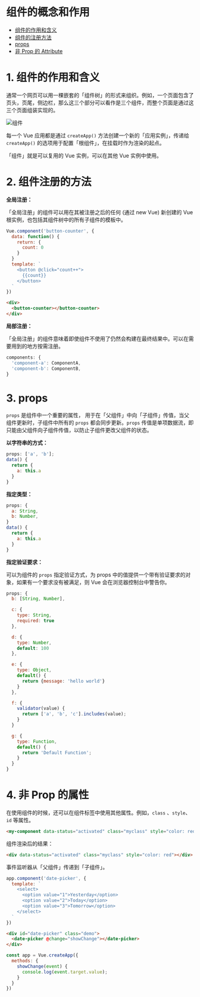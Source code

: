 # 组件的概念和作用

- [组件的作用和含义](#1-组件的作用和含义)
- [组件的注册方法](#2-组件注册)
- [props](#3-props)
- [非 Prop 的 Attribute](#4-非-Prop-的-Attribute)


# 1. 组件的作用和含义
通常一个网页可以用一棵嵌套的「组件树」的形式来组织。例如，一个页面包含了页头，页尾，侧边栏，那么这三个部分可以看作是三个组件，而整个页面是通过这三个页面组装实现的。

![组件](https://cn.vuejs.org/images/components.png)

每一个 Vue 应用都是通过 `createApp()` 方法创建一个新的「应用实例」，传递给 `createApp()` 的选项用于配置「根组件」，在挂载时作为渲染的起点。

「组件」就是可以复用的 Vue 实例，可以在其他 Vue 实例中使用。

# 2. 组件注册的方法

**全局注册：**

「全局注册」的组件可以用在其被注册之后的任何 (通过 new Vue) 新创建的 Vue 根实例，也包括其组件树中的所有子组件的模板中。
```js
Vue.component('button-counter', {
  data: function() {
    return: {
      count: 0
    }
  }
  template: `
    <button @click="count++">
      {{count}}
    </button>
  `
})
```
```html
<div>
  <button-counter></button-counter>
</div>
```

**局部注册：**

「全局注册」的组件意味着即使组件不使用了仍然会构建在最终结果中。可以在需要用到的地方按需注册。

```js
components: {
  'component-a': ComponentA,
  'component-b': ComponentB,
}
```


# 3. props 
`props` 是组件中一个重要的属性， 用于在「父组件」中向「子组件」传值，当父组件更新时，子组件中所有的 `props` 都会同步更新。`props` 传值是单项数据流，即只能由父组件向子组件传值，以防止子组件更改父组件的状态。

**以字符串的方式：**

```js
props: ['a', 'b'];
data() {
  return {
    a: this.a
  }
}
```

**指定类型：**

```js
props: {
  a: String,
  b: Number,
}
data() {
  return {
    a: this.a
  }
}
```

**指定验证要求：**

可以为组件的 `props` 指定验证方式，为 props 中的值提供一个带有验证要求的对象，如果有一个要求没有被满足，则 Vue 会在浏览器控制台中警告你。

```js
props: {
  b: [String, Number],

  c: {
    type: String,
    required: true
  },

  d: {
    type: Number,
    default: 100
  },

  e: {
    type: Object,
    default() {
      return {message: 'hello world'}
    }
  },

  f: {
    validator(value) {
      return ['a', 'b', 'c'].includes(value);
    }
  }

  g: {
    type: Function,
    default() {
      return 'Default Function';
    }
  }
}
```


# 4. 非 Prop 的属性
在使用组件的时候，还可以在组件标签中使用其他属性。例如，`class` 、`style`、`id` 等属性。

```html
<my-component data-status="activated" class="myclass" style="color: red"></my-component>
```

组件渲染后的结果：
```html
<div data-status="activated" class="myclass" style="color: red"></div>
```

事件监听器从「父组件」传递到「子组件」。
```js
app.component('date-picker', {
  template: `
    <select>
      <option value="1">Yesterday</option>
      <option value="2">Today</option>
      <option value="3">Tomorrow</option>
    </select>
  `
})
```

```html
<div id="date-picker" class="demo">
  <date-picker @change="showChange"></date-picker>
</div>
```

```js
const app = Vue.createApp({
  methods: {
    showChange(event) {
      console.log(event.target.value);
    }
  }
})
```

